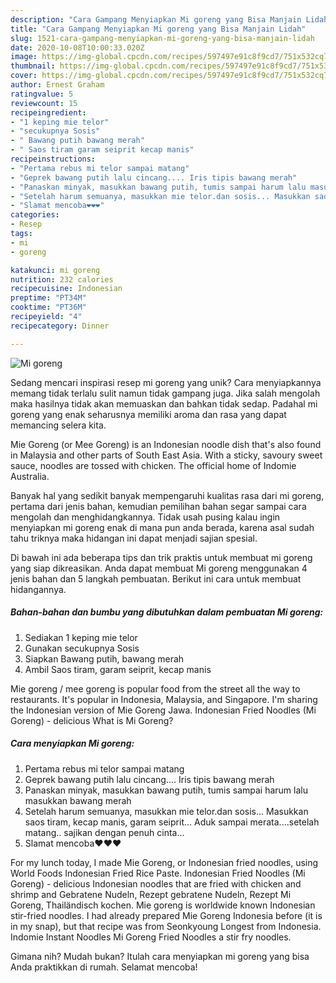 ```yaml
---
description: "Cara Gampang Menyiapkan Mi goreng yang Bisa Manjain Lidah"
title: "Cara Gampang Menyiapkan Mi goreng yang Bisa Manjain Lidah"
slug: 1521-cara-gampang-menyiapkan-mi-goreng-yang-bisa-manjain-lidah
date: 2020-10-08T10:00:33.020Z
image: https://img-global.cpcdn.com/recipes/597497e91c8f9cd7/751x532cq70/mi-goreng-foto-resep-utama.jpg
thumbnail: https://img-global.cpcdn.com/recipes/597497e91c8f9cd7/751x532cq70/mi-goreng-foto-resep-utama.jpg
cover: https://img-global.cpcdn.com/recipes/597497e91c8f9cd7/751x532cq70/mi-goreng-foto-resep-utama.jpg
author: Ernest Graham
ratingvalue: 5
reviewcount: 15
recipeingredient:
- "1 keping mie telor"
- "secukupnya Sosis"
- " Bawang putih bawang merah"
- " Saos tiram garam seiprit kecap manis"
recipeinstructions:
- "Pertama rebus mi telor sampai matang"
- "Geprek bawang putih lalu cincang.... Iris tipis bawang merah"
- "Panaskan minyak, masukkan bawang putih, tumis sampai harum lalu masukkan bawang merah"
- "Setelah harum semuanya, masukkan mie telor.dan sosis... Masukkan saos tiram, kecap manis, garam seiprit... Aduk sampai merata....setelah matang.. sajikan dengan penuh cinta..."
- "Slamat mencoba❤️❤️❤️"
categories:
- Resep
tags:
- mi
- goreng

katakunci: mi goreng 
nutrition: 232 calories
recipecuisine: Indonesian
preptime: "PT34M"
cooktime: "PT36M"
recipeyield: "4"
recipecategory: Dinner

---
```



![Mi goreng](https://img-global.cpcdn.com/recipes/597497e91c8f9cd7/751x532cq70/mi-goreng-foto-resep-utama.jpg)

Sedang mencari inspirasi resep mi goreng yang unik? Cara menyiapkannya memang tidak terlalu sulit namun tidak gampang juga. Jika salah mengolah maka hasilnya tidak akan memuaskan dan bahkan tidak sedap. Padahal mi goreng yang enak seharusnya memiliki aroma dan rasa yang dapat memancing selera kita.

Mie Goreng (or Mee Goreng) is an Indonesian noodle dish that&#39;s also found in Malaysia and other parts of South East Asia. With a sticky, savoury sweet sauce, noodles are tossed with chicken. The official home of Indomie Australia.

Banyak hal yang sedikit banyak mempengaruhi kualitas rasa dari mi goreng, pertama dari jenis bahan, kemudian pemilihan bahan segar sampai cara mengolah dan menghidangkannya. Tidak usah pusing kalau ingin menyiapkan mi goreng enak di mana pun anda berada, karena asal sudah tahu triknya maka hidangan ini dapat menjadi sajian spesial.


Di bawah ini ada beberapa tips dan trik praktis untuk membuat mi goreng yang siap dikreasikan. Anda dapat membuat Mi goreng menggunakan 4 jenis bahan dan 5 langkah pembuatan. Berikut ini cara untuk membuat hidangannya.

<!--inarticleads1-->

##### Bahan-bahan dan bumbu yang dibutuhkan dalam pembuatan Mi goreng:

1. Sediakan 1 keping mie telor
1. Gunakan secukupnya Sosis
1. Siapkan  Bawang putih, bawang merah
1. Ambil  Saos tiram, garam seiprit, kecap manis


Mie goreng / mee goreng is popular food from the street all the way to restaurants. It&#39;s popular in Indonesia, Malaysia, and Singapore. I&#39;m sharing the Indonesian version of Mie Goreng Jawa. Indonesian Fried Noodles (Mi Goreng) - delicious What is Mi Goreng? 

<!--inarticleads2-->

##### Cara menyiapkan Mi goreng:

1. Pertama rebus mi telor sampai matang
1. Geprek bawang putih lalu cincang.... Iris tipis bawang merah
1. Panaskan minyak, masukkan bawang putih, tumis sampai harum lalu masukkan bawang merah
1. Setelah harum semuanya, masukkan mie telor.dan sosis... Masukkan saos tiram, kecap manis, garam seiprit... Aduk sampai merata....setelah matang.. sajikan dengan penuh cinta...
1. Slamat mencoba❤️❤️❤️


For my lunch today, I made Mie Goreng, or Indonesian fried noodles, using World Foods Indonesian Fried Rice Paste. Indonesian Fried Noodles (Mi Goreng) - delicious Indonesian noodles that are fried with chicken and shrimp and Gebratene Nudeln, Rezept gebratene Nudeln, Rezept Mi Goreng, Thailändisch kochen. Mie goreng is worldwide known Indonesian stir-fried noodles. I had already prepared Mie Goreng Indonesia before (it is in my snap), but that recipe was from Seonkyoung Longest from Indonesia. Indomie Instant Noodles Mi Goreng Fried Noodles a stir fry noodles. 

Gimana nih? Mudah bukan? Itulah cara menyiapkan mi goreng yang bisa Anda praktikkan di rumah. Selamat mencoba!
